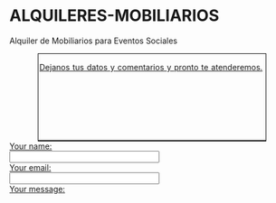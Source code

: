 # ALQUILERES-MOBILIARIOS
Alquiler de Mobiliarios para Eventos Sociales
<a href="URL DEL ENLACE" target="_blank">
<div align="center"> <div id="preview" style= "BORDER-RIGHT: #000 1px solid; PADDING-RIGHT: 0px; BORDER-TOP: #000 1px solid; PADDING-LEFT: 2px; PADDING-BOTTOM: 2px; WORD-SPACING: 1px; OVERFLOW: scroll; BORDER-LEFT: #000 1px solid; WIDTH: 400px; PADDING-TOP: 1px; BORDER-BOTTOM: #000 2px solid; HEIGHT: 150px; TEXT-ALIGN: left"> <p> Dejanos tus datos y comentarios y pronto te atenderemos. </p> </div></div>
<div id="after_submit"></div>
<form id="contact_form" action="#" method="POST" enctype="multipart/form-data">
  <div class="row">
    <label class="required" for="name">Your name:</label><br />
    <input id="name" class="input" name="name" type="text" value="" size="30" /><br />
    <span id="name_validation" class="error_message"></span>
  </div>
  <div class="row">
    <label class="required" for="email">Your email:</label><br />
    <input id="email" class="input" name="email" type="text" value="" size="30" /><br />
    <span id="email_validation" class="error_message"></span>
  </div>
  <div class="row">
    <label class="required" for="message">Your message:</label><br />
    
